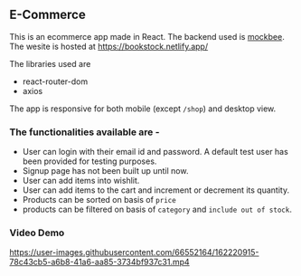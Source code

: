 ## E-Commerce 

This is an ecommerce app made in React. The backend used is [mockbee](https://mockbee.netlify.app/docs/api/apps/e-commerce/). The wesite is hosted at https://bookstock.netlify.app/

The libraries used are
- react-router-dom
- axios

The app is responsive for both mobile (except `/shop`) and desktop view.

### The functionalities available are - 
- User can login with their email id and password. A default test user has been provided for testing purposes.
- Signup page has not been built up until now.
- User can add items into wishlit.
- User can add items to the cart and increment or decrement its quantity.
- Products can be sorted on basis of `price`
- products can be filtered on basis of `category` and `include out of stock`.

### Video Demo




https://user-images.githubusercontent.com/66552164/162220915-78c43cb5-a6b8-41a6-aa85-3734bf937c31.mp4

